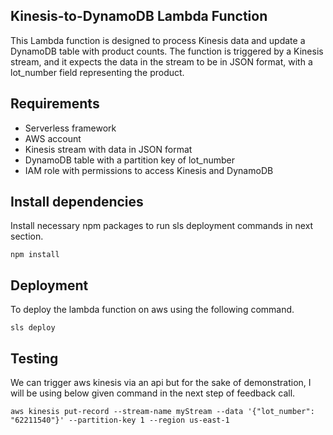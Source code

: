 ## Kinesis-to-DynamoDB Lambda Function
This Lambda function is designed to process Kinesis data and update a DynamoDB table with product counts. The function is triggered by a Kinesis stream, and it expects the data in the stream to be in JSON format, with a lot_number field representing the product.

## Requirements
* Serverless framework
* AWS account
* Kinesis stream with data in JSON format
* DynamoDB table with a partition key of lot_number
* IAM role with permissions to access Kinesis and DynamoDB

## Install dependencies
Install necessary npm packages to run sls deployment commands in next section.

``` 
npm install
```

## Deployment
To deploy the lambda function on aws using the following command.

``` 
sls deploy
```


## Testing
We can trigger aws kinesis via an api but for the sake of demonstration, I will be using below given command in the next step of feedback call.

```
aws kinesis put-record --stream-name myStream --data '{"lot_number": "62211540"}' --partition-key 1 --region us-east-1
```

